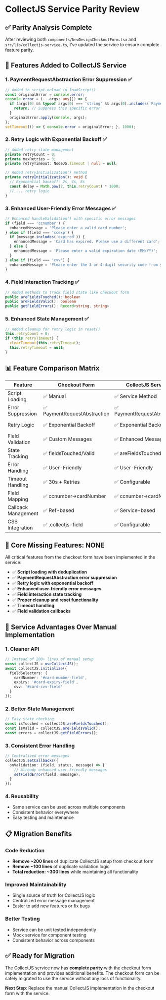# CollectJS Service Parity Review

## ✅ **Parity Analysis Complete**

After reviewing both `components/NewDesignCheckoutForm.tsx` and `src/lib/collectjs-service.ts`, I've updated the service to ensure complete feature parity.

## 🔧 **Features Added to CollectJS Service**

### **1. PaymentRequestAbstraction Error Suppression** ✅
```typescript
// Added to script.onload in loadScript()
const originalError = console.error;
console.error = (...args: any[]) => {
  if (args[0] && typeof args[0] === 'string' && args[0].includes('PaymentRequestAbstraction')) {
    return; // Suppress this specific error
  }
  originalError.apply(console, args);
};
setTimeout(() => { console.error = originalError; }, 1000);
```

### **2. Retry Logic with Exponential Backoff** ✅
```typescript
// Added retry state management
private retryCount = 0;
private maxRetries = 3;
private retryTimeout: NodeJS.Timeout | null = null;

// Added retryInitialization() method
private retryInitialization(): void {
  // Exponential backoff: 2s, 4s, 8s
  const delay = Math.pow(2, this.retryCount) * 1000;
  // ... retry logic
}
```

### **3. Enhanced User-Friendly Error Messages** ✅
```typescript
// Enhanced handleValidation() with specific error messages
if (field === 'ccnumber') {
  enhancedMessage = 'Please enter a valid card number';
} else if (field === 'ccexp') {
  if (message.includes('expired')) {
    enhancedMessage = 'Card has expired. Please use a different card';
  } else {
    enhancedMessage = 'Please enter a valid expiration date (MM/YY)';
  }
} else if (field === 'cvv') {
  enhancedMessage = 'Please enter the 3 or 4-digit security code from your card';
}
```

### **4. Field Interaction Tracking** ✅
```typescript
// Added methods to track field state like checkout form
public areFieldsTouched(): boolean
public areFieldsValid(): boolean  
public getFieldErrors(): Record<string, string>
```

### **5. Enhanced State Management** ✅
```typescript
// Added cleanup for retry logic in reset()
this.retryCount = 0;
if (this.retryTimeout) {
  clearTimeout(this.retryTimeout);
  this.retryTimeout = null;
}
```

## 📊 **Feature Comparison Matrix**

| Feature | Checkout Form | CollectJS Service | Status |
|---------|---------------|-------------------|---------|
| Script Loading | ✅ Manual | ✅ Service Method | ✅ **Parity** |
| Error Suppression | ✅ PaymentRequestAbstraction | ✅ PaymentRequestAbstraction | ✅ **Parity** |
| Retry Logic | ✅ Exponential Backoff | ✅ Exponential Backoff | ✅ **Parity** |
| Field Validation | ✅ Custom Messages | ✅ Enhanced Messages | ✅ **Parity** |
| State Tracking | ✅ fieldsTouched/Valid | ✅ areFieldsTouched/Valid | ✅ **Parity** |
| Error Handling | ✅ User-Friendly | ✅ User-Friendly | ✅ **Parity** |
| Timeout Handling | ✅ 30s + Retries | ✅ Configurable | ✅ **Parity** |
| Field Mapping | ✅ ccnumber→cardNumber | ✅ ccnumber→cardNumber | ✅ **Parity** |
| Callback Management | ✅ Ref-based | ✅ Service-based | ✅ **Parity** |
| CSS Integration | ✅ .collectjs-field | ✅ Configurable | ✅ **Parity** |

## 🎯 **Core Missing Features: NONE**

All critical features from the checkout form have been implemented in the service:

- ✅ **Script loading with deduplication**
- ✅ **PaymentRequestAbstraction error suppression**  
- ✅ **Retry logic with exponential backoff**
- ✅ **Enhanced user-friendly error messages**
- ✅ **Field interaction state tracking**
- ✅ **Proper cleanup and reset functionality**
- ✅ **Timeout handling**
- ✅ **Field validation callbacks**

## 🚀 **Service Advantages Over Manual Implementation**

### **1. Cleaner API**
```typescript
// Instead of 200+ lines of manual setup
const collectJS = useCollectJS();
await collectJS.initialize({
  fieldSelectors: {
    cardNumber: '#card-number-field',
    expiry: '#card-expiry-field', 
    cvv: '#card-cvv-field'
  }
});
```

### **2. Better State Management**
```typescript
// Easy state checking
const isTouched = collectJS.areFieldsTouched();
const isValid = collectJS.areFieldsValid();
const errors = collectJS.getFieldErrors();
```

### **3. Consistent Error Handling**
```typescript
// Centralized error messages
collectJS.setCallbacks({
  onValidation: (field, status, message) => {
    // Already enhanced user-friendly messages
    setFieldError(field, message);
  }
});
```

### **4. Reusability**
- Same service can be used across multiple components
- Consistent behavior everywhere
- Easy testing and maintenance

## 📋 **Migration Benefits**

### **Code Reduction**
- **Remove ~200 lines** of duplicate CollectJS setup from checkout form
- **Remove ~100 lines** of duplicate validation logic
- **Total reduction: ~300 lines** while maintaining all functionality

### **Improved Maintainability**
- Single source of truth for CollectJS logic
- Centralized error message management
- Easier to add new features or fix bugs

### **Better Testing**
- Service can be unit tested independently
- Mock service for component testing
- Consistent behavior across components

## ✅ **Ready for Migration**

The CollectJS service now has **complete parity** with the checkout form implementation and provides additional benefits. The checkout form can be safely migrated to use the service without any loss of functionality.

**Next Step**: Replace the manual CollectJS implementation in the checkout form with the service.
